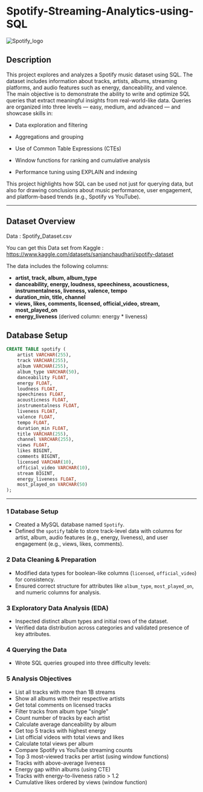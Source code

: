 # Spotify-Streaming-Analytics-using-SQL
  ![Spotify_logo](https://github.com/user-attachments/assets/7ba0049c-e639-45f5-a54b-310b58d3f8e0)

## Description
This project explores and analyzes a Spotify music dataset using SQL. The dataset includes information about tracks, artists, albums, streaming platforms, and audio features such as energy, danceability, and valence. The main objective is to demonstrate the ability to write and optimize SQL queries that extract meaningful insights from real-world-like data. Queries are organized into three levels — easy, medium, and advanced — and showcase skills in:

- Data exploration and filtering

- Aggregations and grouping

- Use of Common Table Expressions (CTEs)

- Window functions for ranking and cumulative analysis

- Performance tuning using EXPLAIN and indexing

This project highlights how SQL can be used not just for querying data, but also for drawing conclusions about music performance, user engagement, and platform-based trends (e.g., Spotify vs YouTube).

---
## Dataset Overview
Data : Spotify_Dataset.csv

You can get this Data set from Kaggle : https://www.kaggle.com/datasets/sanjanchaudhari/spotify-dataset

The data includes the following columns:

- **artist, track, album, album_type**
- **danceability, energy, loudness, speechiness, acousticness, instrumentalness, liveness, valence, tempo**
- **duration_min, title, channel**
- **views, likes, comments, licensed, official_video, stream, most_played_on**
- **energy_liveness** (derived column: energy * liveness)

## Database Setup

```sql
CREATE TABLE spotify (
    artist VARCHAR(255),
    track VARCHAR(255),
    album VARCHAR(255),
    album_type VARCHAR(50),
    danceability FLOAT,
    energy FLOAT,
    loudness FLOAT,
    speechiness FLOAT,
    acousticness FLOAT,
    instrumentalness FLOAT,
    liveness FLOAT,
    valence FLOAT,
    tempo FLOAT,
    duration_min FLOAT,
    title VARCHAR(255),
    channel VARCHAR(255),
    views FLOAT,
    likes BIGINT,
    comments BIGINT,
    licensed VARCHAR(10),
    official_video VARCHAR(10),
    stream BIGINT,
    energy_liveness FLOAT,
    most_played_on VARCHAR(50)
);
```

---

### 1️ Database Setup
- Created a MySQL database named `Spotify`.
- Defined the `spotify` table to store track-level data with columns for artist, album, audio features (e.g., energy, liveness), and user engagement (e.g., views, likes, comments).

### 2️ Data Cleaning & Preparation
- Modified data types for boolean-like columns (`licensed`, `official_video`) for consistency.
- Ensured correct structure for attributes like `album_type`, `most_played_on`, and numeric columns for analysis.

### 3️ Exploratory Data Analysis (EDA)
- Inspected distinct album types and initial rows of the dataset.
- Verified data distribution across categories and validated presence of key attributes.

### 4️ Querying the Data
- Wrote SQL queries grouped into three difficulty levels:

### 5 Analysis Objectives

- List all tracks with more than 1B streams
- Show all albums with their respective artists
- Get total comments on licensed tracks
- Filter tracks from album type "single"
- Count number of tracks by each artist
- Calculate average danceability by album
- Get top 5 tracks with highest energy
- List official videos with total views and likes
- Calculate total views per album
- Compare Spotify vs YouTube streaming counts
- Top 3 most-viewed tracks per artist (using window functions)
- Tracks with above-average liveness
- Energy gap within albums (using CTE)
- Tracks with energy-to-liveness ratio > 1.2
- Cumulative likes ordered by views (window function)


